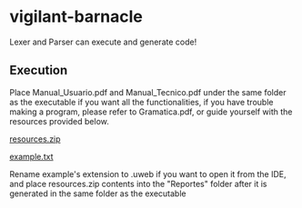 # vigilant-barnacle
Lexer and Parser can execute and generate code!

## Execution
Place Manual_Usuario.pdf and Manual_Tecnico.pdf under the same folder as the executable if you want all the functionalities, if you have trouble making a program, please refer to Gramatica.pdf, or guide yourself with the resources provided below.

[resources.zip](https://github.com/ZantetsukenGT/vigilant-barnacle/files/3001768/resources.zip)

[example.txt](https://github.com/ZantetsukenGT/vigilant-barnacle/files/3001781/example.txt)

Rename example's extension to .uweb if you want to open it from the IDE, and place resources.zip contents into the "Reportes" folder after it is generated in the same folder as the executable
